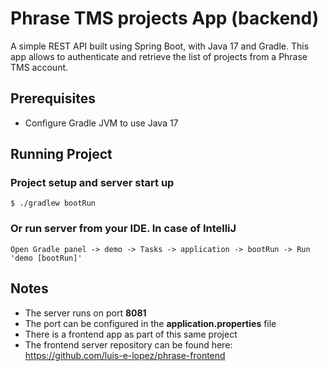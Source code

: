 # Phrase TMS projects App (backend)

A simple REST API built using Spring Boot, with Java 17 and Gradle. This app allows to authenticate and retrieve the list of projects from a Phrase TMS account.

## Prerequisites

- Configure Gradle JVM to use Java 17

## Running Project

### Project setup and server start up

```
$ ./gradlew bootRun
```

### Or run server from your IDE. In case of IntelliJ

```
Open Gradle panel -> demo -> Tasks -> application -> bootRun -> Run 'demo [bootRun]'
```

## Notes

- The server runs on port **8081**
- The port can be configured in the **application.properties** file
- There is a frontend app as part of this same project
- The frontend server repository can be found here: https://github.com/luis-e-lopez/phrase-frontend
